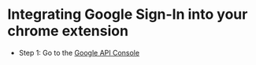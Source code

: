 # Integrating Google Sign-In into your chrome extension

* Step 1: Go to the [Google API Console ](https://console.developers.google.com/project/_/apiui/apis/library)
